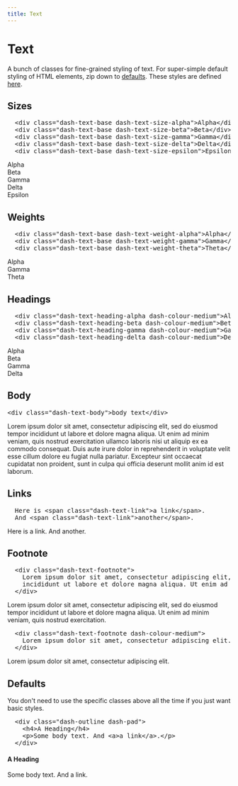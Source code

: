 ```yaml
---
title: Text
---
```


# Text

<p>
  A bunch of classes for fine-grained styling of text. For super-simple default styling of HTML
  elements, zip down to <a href="/reference/text/#defaults">defaults</a>. These styles are defined
  <a href="https://github.com/dashaudio/components/blob/v{{version}}/components/common/text.scss">here</a>.
</p>

<h2 id="sizes">Sizes</h2>

<pre class="dash-text-size-alpha">
  &lt;div class=&quot;dash-text-base dash-text-size-alpha&quot;&gt;Alpha&lt;/div&gt;
  &lt;div class=&quot;dash-text-base dash-text-size-beta&quot;&gt;Beta&lt;/div&gt;
  &lt;div class=&quot;dash-text-base dash-text-size-gamma&quot;&gt;Gamma&lt;/div&gt;
  &lt;div class=&quot;dash-text-base dash-text-size-delta&quot;&gt;Delta&lt;/div&gt;
  &lt;div class=&quot;dash-text-base dash-text-size-epsilon&quot;&gt;Epsilon&lt;/div&gt;</pre>

<div class="dash-text-base dash-text-size-alpha">Alpha</div>
<div class="dash-text-base dash-text-size-beta">Beta</div>
<div class="dash-text-base dash-text-size-gamma">Gamma</div>
<div class="dash-text-base dash-text-size-delta">Delta</div>
<div class="dash-text-base dash-text-size-epsilon">Epsilon</div>

<h2 id="weights">Weights</h2>

<pre class="dash-text-size-alpha">
  &lt;div class=&quot;dash-text-base dash-text-weight-alpha&quot;&gt;Alpha&lt;/div&gt;
  &lt;div class=&quot;dash-text-base dash-text-weight-gamma&quot;&gt;Gamma&lt;/div&gt;
  &lt;div class=&quot;dash-text-base dash-text-weight-theta&quot;&gt;Theta&lt;/div&gt;</pre>

<div class="dash-text-base dash-text-weight-alpha">Alpha</div>
<div class="dash-text-base dash-text-weight-gamma">Gamma</div>
<div class="dash-text-base dash-text-weight-theta">Theta</div>

<h2 id="headings">Headings</h2>

<pre class="dash-text-size-alpha">
  &lt;div class=&quot;dash-text-heading-alpha dash-colour-medium&quot;&gt;Alpha&lt;/div&gt;
  &lt;div class=&quot;dash-text-heading-beta dash-colour-medium&quot;&gt;Beta&lt;/div&gt;
  &lt;div class=&quot;dash-text-heading-gamma dash-colour-medium&quot;&gt;Gamma&lt;/div&gt;
  &lt;div class=&quot;dash-text-heading-delta dash-colour-medium&quot;&gt;Delta&lt;/div&gt;</pre>


<div class="dash-text-heading-alpha dash-colour-medium">Alpha</div>
<div class="dash-text-heading-beta dash-colour-medium">Beta</div>
<div class="dash-text-heading-gamma dash-colour-medium">Gamma</div>
<div class="dash-text-heading-delta dash-colour-medium">Delta</div>

<h2 id="body">Body</h2>

<pre class="dash-text-size-alpha">&lt;div class=&quot;dash-text-body&quot;&gt;body text&lt;/div&gt;</pre>

<div class="dash-text-body">
  Lorem ipsum dolor sit amet, consectetur adipiscing elit, sed do eiusmod tempor
  incididunt ut labore et dolore magna aliqua. Ut enim ad minim veniam, quis nostrud exercitation
  ullamco laboris nisi ut aliquip ex ea commodo consequat. Duis aute irure dolor in reprehenderit
  in voluptate velit esse cillum dolore eu fugiat nulla pariatur. Excepteur sint occaecat
  cupidatat non proident, sunt in culpa qui officia deserunt mollit anim id est laborum.
</div>

<h2 id="links">Links</h2>

<pre class="dash-text-size-alpha">
  Here is &lt;span class=&quot;dash-text-link&quot;&gt;a link&lt;/span&gt;.
  And &lt;span class=&quot;dash-text-link&quot;&gt;another&lt;/span&gt;.</pre>

<div class="dash-text-body">
  Here is <span class="dash-text-link">a link</span>.
  And <span class="dash-text-link">another</span>.
</div>

<h2 id="footnote">Footnote</h2>

<pre class="dash-text-size-alpha">
  &lt;div class=&quot;dash-text-footnote&quot;&gt;
    Lorem ipsum dolor sit amet, consectetur adipiscing elit, sed do eiusmod tempor
    incididunt ut labore et dolore magna aliqua. Ut enim ad minim veniam, quis nostrud exercitation.
  &lt;/div&gt;</pre>

  <div class="dash-text-footnote">
    Lorem ipsum dolor sit amet, consectetur adipiscing elit, sed do eiusmod tempor
    incididunt ut labore et dolore magna aliqua. Ut enim ad minim veniam, quis nostrud exercitation.
  </div>

<pre class="dash-text-size-alpha">
  &lt;div class=&quot;dash-text-footnote dash-colour-medium&quot;&gt;
    Lorem ipsum dolor sit amet, consectetur adipiscing elit.
  &lt;/div&gt;</pre>

  <div class="dash-text-footnote dash-colour-medium">
    Lorem ipsum dolor sit amet, consectetur adipiscing elit.
  </div>

<h2 id="defaults">Defaults</h2>

<p>
  You don't need to use the specific classes above all the time if you just want basic styles.
</p>

<pre class="dash-text-size-alpha">
  &lt;div class=&quot;dash-outline dash-pad&quot;&gt;
    &lt;h4&gt;A Heading&lt;/h4&gt;
    &lt;p&gt;Some body text. And &lt;a&gt;a link&lt;/a&gt;.&lt;/p&gt;
  &lt;/div&gt;</pre>

<div class="dash-outline dash-pad">
  <h4>A Heading</h4>
  <p>Some body text. And <a>a link</a>.</p>
</div>
